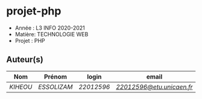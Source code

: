# projet-php

- Année : L3 INFO 2020-2021
- Matière: TECHNOLOGIE WEB
- Projet : PHP
## Auteur(s)

|Nom|Prénom|login|email|
|--|--|--|--|
| *KIHEOU* | *ESSOLIZAM*| *22012596* | *22012596@etu.unicaen.fr* |